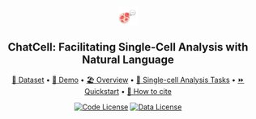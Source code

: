

<div align="center">

<img src="figure/logo.png" width="8%" height="18%">
<h2 align="center">  ChatCell: Facilitating Single-Cell Analysis with Natural Language </h2>

<p align="center">
  <a href="https://huggingface.co/datasets/zjunlp/Single-cell-Instructions">🤗 Dataset</a> •
  <a href="https://huggingface.co/spaces/zjunlp/Chatcell">🍎 Demo</a> •
  <a href="#overview">🏖️ Overview</a> •
  <a href="#tasks">🧬 Single-cell Analysis Tasks</a> •
  <a href="#quickstart">⏩ Quickstart</a> •
  <a href="#citation">📝 How to cite</a>
</p>

[![Code License](https://img.shields.io/badge/Code%20License-MIT-green.svg)](https://github.com/zjunlp/ChatCell/blob/main/LICENSE)
[![Data License](https://img.shields.io/badge/Data%20License-CC%20BY%204.0-red.svg)](https://github.com/zjunlp/ChatCell/blob/main/DATA_LICENSE)

</div>
